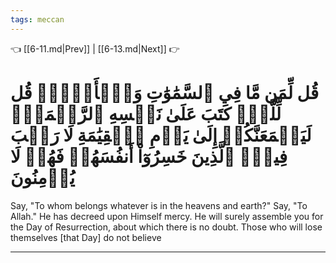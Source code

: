 ```yaml
---
tags: meccan
---
```


👈 [[6-11.md|Prev]] | [[6-13.md|Next]] 👉

# قُل لِّمَن مَّا فِي ٱلسَّمَٰوَٰتِ وَٱلۡأَرۡضِۖ قُل لِّلَّهِۚ كَتَبَ عَلَىٰ نَفۡسِهِ ٱلرَّحۡمَةَۚ لَيَجۡمَعَنَّكُمۡ إِلَىٰ يَوۡمِ ٱلۡقِيَٰمَةِ لَا رَيۡبَ فِيهِۚ ٱلَّذِينَ خَسِرُوٓاْ أَنفُسَهُمۡ فَهُمۡ لَا يُؤۡمِنُونَ

Say, "To whom belongs whatever is in the heavens and earth?" Say, "To Allah." He has decreed upon Himself mercy. He will surely assemble you for the Day of Resurrection, about which there is no doubt. Those who will lose themselves [that Day] do not believe

---

